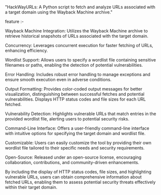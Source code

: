 "HackWayURLs: A Python script to fetch and analyze URLs
associated with a target domain using the Wayback Machine archive."





feature :-

Wayback Machine Integration: Utilizes the Wayback Machine archive to retrieve historical snapshots of URLs associated with the target domain.

Concurrency: Leverages concurrent execution for faster fetching of URLs, enhancing efficiency.

Wordlist Support: Allows users to specify a wordlist file containing sensitive filenames or paths, enabling the detection of potential vulnerabilities.

Error Handling: Includes robust error handling to manage exceptions and ensure smooth execution even in adverse conditions.

Output Formatting: Provides color-coded output messages for better visualization, distinguishing between successful fetches and potential vulnerabilities. Displays HTTP status codes and file sizes for each URL fetched.

Vulnerability Detection: Highlights vulnerable URLs that match entries in the provided wordlist file, alerting users to potential security risks.

Command-Line Interface: Offers a user-friendly command-line interface with intuitive options for specifying the target domain and wordlist file.

Customizable: Users can easily customize the tool by providing their own wordlist file tailored to their specific needs and security requirements.

Open-Source: Released under an open-source license, encouraging collaboration, contributions, and community-driven enhancements.

By including the display of HTTP status codes, file sizes, and highlighting vulnerable URLs, users can obtain comprehensive information about fetched URLs, enabling them to assess potential security threats effectively within their target domain.



